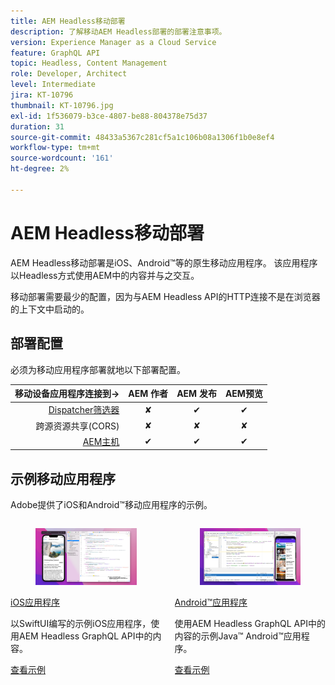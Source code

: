 ```yaml
---
title: AEM Headless移动部署
description: 了解移动AEM Headless部署的部署注意事项。
version: Experience Manager as a Cloud Service
feature: GraphQL API
topic: Headless, Content Management
role: Developer, Architect
level: Intermediate
jira: KT-10796
thumbnail: KT-10796.jpg
exl-id: 1f536079-b3ce-4807-be88-804378e75d37
duration: 31
source-git-commit: 48433a5367c281cf5a1c106b08a1306f1b0e8ef4
workflow-type: tm+mt
source-wordcount: '161'
ht-degree: 2%

---
```


# AEM Headless移动部署

AEM Headless移动部署是iOS、Android™等的原生移动应用程序。 该应用程序以Headless方式使用AEM中的内容并与之交互。

移动部署需要最少的配置，因为与AEM Headless API的HTTP连接不是在浏览器的上下文中启动的。

## 部署配置

必须为移动应用程序部署就地以下部署配置。

| 移动设备应用程序连接到→ | AEM 作者 | AEM 发布 | AEM预览 |
|---------------------------------------------------:|:----------:|:-----------:|:-----------:|
| [Dispatcher筛选器](./configurations/dispatcher-filters.md) | ✘ | ✔ | ✔ |
| 跨源资源共享(CORS) | ✘ | ✘ | ✘ |
| [AEM主机](./configurations/aem-hosts.md) | ✔ | ✔ | ✔ |

## 示例移动应用程序

Adobe提供了iOS和Android™移动应用程序的示例。

<div class="columns is-multiline">
    <!-- iOS app -->
    <div class="column is-half-tablet is-half-desktop is-one-third-widescreen" aria-label="iOS app" tabindex="0">
       <div class="card">
           <div class="card-image">
               <figure class="image is-16by9">
                   <a href="../example-apps/ios-swiftui-app.md" title="iOS应用程序" tabindex="-1">
                       <img class="is-bordered-r-small" src="../example-apps/assets/ios-swiftui-app/ios-app-card.png" alt="iOS应用程序">
                   </a>
               </figure>
           </div>
           <div class="card-content is-padded-small">
               <div class="content">
                   <p class="headline is-size-6 has-text-weight-bold"><a href="../example-apps/ios-swiftui-app.md" title="iOS应用程序">iOS应用程序</a></p>
                   <p class="is-size-6">以SwiftUI编写的示例iOS应用程序，使用AEM Headless GraphQL API中的内容。</p>
                   <a href="../example-apps/ios-swiftui-app.md" class="spectrum-Button spectrum-Button--outline spectrum-Button--primary spectrum-Button--sizeM">
                       <span class="spectrum-Button-label has-no-wrap has-text-weight-bold">查看示例</span>
                   </a>
               </div>
           </div>
       </div>
    </div>
    <!-- Android app -->
    <div class="column is-half-tablet is-half-desktop is-one-third-widescreen" aria-label="Android app" tabindex="0">
       <div class="card">
           <div class="card-image">
               <figure class="image is-16by9">
                   <a href="../example-apps/android-app.md" title="Android™应用程序" tabindex="-1">
                       <img class="is-bordered-r-small" src="../example-apps/assets/android-java-app/android-app-card.png" alt="Android应用程序">
                   </a>
               </figure>
           </div>
           <div class="card-content is-padded-small">
               <div class="content">
                   <p class="headline is-size-6 has-text-weight-bold"><a href="../example-apps/android-app.md" title="Android™应用程序">Android™应用程序</a></p>
                   <p class="is-size-6">使用AEM Headless GraphQL API中的内容的示例Java™ Android™应用程序。</p>
                   <a href="../example-apps/android-app.md" class="spectrum-Button spectrum-Button--outline spectrum-Button--primary spectrum-Button--sizeM">
                       <span class="spectrum-Button-label has-no-wrap has-text-weight-bold">查看示例</span>
                   </a>
               </div>
           </div>
       </div>
    </div>
</div>
